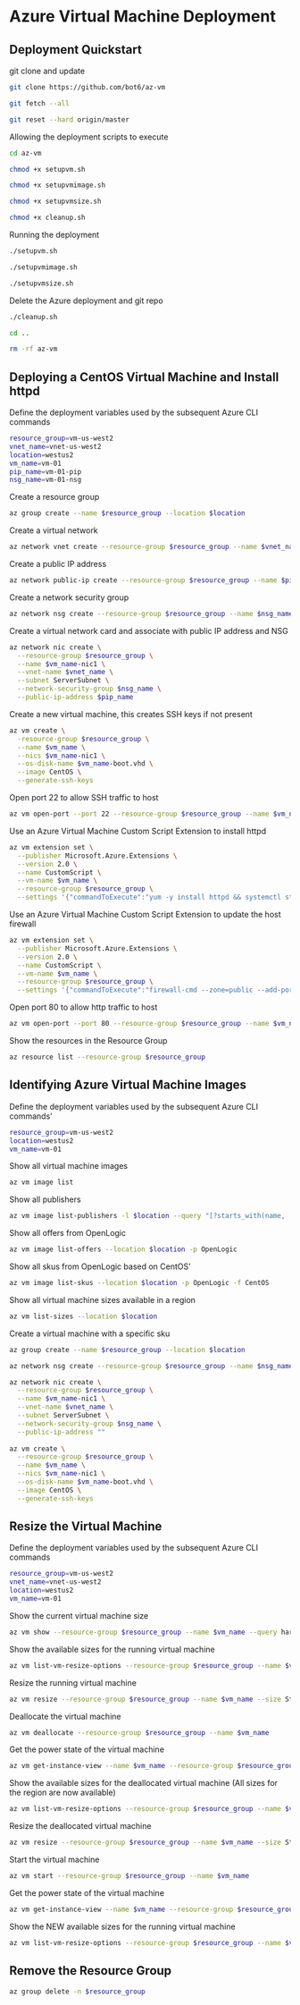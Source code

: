 # Azure Virtual Machine Deployment

## Deployment Quickstart

git clone and update

```bash
git clone https://github.com/bot6/az-vm

git fetch --all

git reset --hard origin/master
```

Allowing the deployment scripts to execute

```bash
cd az-vm

chmod +x setupvm.sh

chmod +x setupvmimage.sh

chmod +x setupvmsize.sh

chmod +x cleanup.sh
```

Running the deployment

```bash
./setupvm.sh

./setupvmimage.sh

./setupvmsize.sh
```

Delete the Azure deployment and git repo

```bash
./cleanup.sh

cd ..

rm -rf az-vm
```

## Deploying a CentOS Virtual Machine and Install httpd

Define the deployment variables used by the subsequent Azure CLI commands

```bash
resource_group=vm-us-west2
vnet_name=vnet-us-west2
location=westus2
vm_name=vm-01
pip_name=vm-01-pip
nsg_name=vm-01-nsg
```

Create a resource group

```bash
az group create --name $resource_group --location $location
```

Create a virtual network

```bash
az network vnet create --resource-group $resource_group --name $vnet_name --subnet-name ServerSubnet
```

Create a public IP address

```bash
az network public-ip create --resource-group $resource_group --name $pip_name
```

Create a network security group

```bash
az network nsg create --resource-group $resource_group --name $nsg_name
```

Create a virtual network card and associate with public IP address and NSG

```bash
az network nic create \
  --resource-group $resource_group \
  --name $vm_name-nic1 \
  --vnet-name $vnet_name \
  --subnet ServerSubnet \
  --network-security-group $nsg_name \
  --public-ip-address $pip_name
```

Create a new virtual machine, this creates SSH keys if not present

```bash
az vm create \
  -resource-group $resource_group \
  --name $vm_name \
  --nics $vm_name-nic1 \
  --os-disk-name $vm_name-boot.vhd \
  --image CentOS \
  --generate-ssh-keys
```

Open port 22 to allow SSH traffic to host

```bash
az vm open-port --port 22 --resource-group $resource_group --name $vm_name
```

Use an Azure Virtual Machine Custom Script Extension to install httpd

```bash
az vm extension set \
  --publisher Microsoft.Azure.Extensions \
  --version 2.0 \
  --name CustomScript \
  --vm-name $vm_name \
  --resource-group $resource_group \
  --settings '{"commandToExecute":"yum -y install httpd && systemctl start httpd && systemctl enable httpd"}'
```

Use an Azure Virtual Machine Custom Script Extension to update the host firewall

```bash
az vm extension set \
  --publisher Microsoft.Azure.Extensions \
  --version 2.0 \
  --name CustomScript \
  --vm-name $vm_name \
  --resource-group $resource_group \
  --settings '{"commandToExecute":"firewall-cmd --zone=public --add-port=80/tcp --permanent && firewall-cmd --reload"}'
```

Open port 80 to allow http traffic to host

```bash
az vm open-port --port 80 --resource-group $resource_group --name $vm_name --priority 901
```

Show the resources in the Resource Group

```bash
az resource list --resource-group $resource_group
```

## Identifying Azure Virtual Machine Images

Define the deployment variables used by the subsequent Azure CLI commands'

```bash
resource_group=vm-us-west2
location=westus2
vm_name=vm-01
```

Show all virtual machine images

```bash
az vm image list
```

Show all publishers

```bash
az vm image list-publishers -l $location --query "[?starts_with(name, 'Open')]"
```

Show all offers from OpenLogic

```bash
az vm image list-offers --location $location -p OpenLogic
```

Show all skus from OpenLogic based on CentOS'

```bash
az vm image list-skus --location $location -p OpenLogic -f CentOS
```

Show all virtual machine sizes available in a region

```bash
az vm list-sizes --location $location
```

Create a virtual machine with a specific sku

```bash
az group create --name $resource_group --location $location

az network nsg create --resource-group $resource_group --name $nsg_name

az network nic create \
  --resource-group $resource_group \
  --name $vm_name-nic1 \
  --vnet-name $vnet_name \
  --subnet ServerSubnet \
  --network-security-group $nsg_name \
  --public-ip-address ""
  
az vm create \
  --resource-group $resource_group \
  --name $vm_name \
  --nics $vm_name-nic1 \
  --os-disk-name $vm_name-boot.vhd \
  --image CentOS \
  --generate-ssh-keys
```

## Resize the Virtual Machine

Define the deployment variables used by the subsequent Azure CLI commands

```bash
resource_group=vm-us-west2
vnet_name=vnet-us-west2
location=westus2
vm_name=vm-01
```

Show the current virtual machine size

```bash
az vm show --resource-group $resource_group --name $vm_name --query hardwareProfile.vmSize
```

Show the available sizes for the running virtual machine

```bash
az vm list-vm-resize-options --resource-group $resource_group --name $vm_name --query [].name
```

Resize the running virtual machine

```bash
az vm resize --resource-group $resource_group --name $vm_name --size Standard_DS2_v2
```

Deallocate the virtual machine

```bash
az vm deallocate --resource-group $resource_group --name $vm_name
```

Get the power state of the virtual machine

```bash
az vm get-instance-view --name $vm_name --resource-group $resource_group --query instanceView.statuses[1]
```

Show the available sizes for the deallocated virtual machine (All sizes for the region are now available)

```bash
az vm list-vm-resize-options --resource-group $resource_group --name $vm_name --query [].name
```

Resize the deallocated virtual machine

```bash
az vm resize --resource-group $resource_group --name $vm_name --size Standard_GS1
```

Start the virtual machine

```bash
az vm start --resource-group $resource_group --name $vm_name
```

Get the power state of the virtual machine

```bash
az vm get-instance-view --name $vm_name --resource-group $resource_group --query instanceView.statuses[1]
```

Show the NEW available sizes for the running virtual machine

```bash
az vm list-vm-resize-options --resource-group $resource_group --name $vm_name --query [].name
```

## Remove the Resource Group

```bash
az group delete -n $resource_group
```